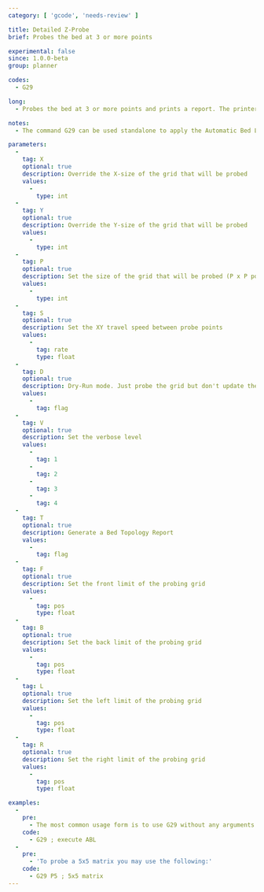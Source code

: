 ```yaml
---
category: [ 'gcode', 'needs-review' ]

title: Detailed Z-Probe
brief: Probes the bed at 3 or more points

experimental: false
since: 1.0.0-beta
group: planner

codes:
  - G29

long:
  - Probes the bed at 3 or more points and prints a report. The printer must be homed with G28 before G29.

notes:
  - The command G29 can be used standalone to apply the Automatic Bed Leveling algorithm using the default values set in Configuration.h.

parameters:
  -
    tag: X
    optional: true
    description: Override the X-size of the grid that will be probed
    values:
      -
        type: int
  -
    tag: Y
    optional: true
    description: Override the Y-size of the grid that will be probed
    values:
      -
        type: int
  -
    tag: P
    optional: true
    description: Set the size of the grid that will be probed (P x P points)
    values:
      -
        type: int
  -
    tag: S
    optional: true
    description: Set the XY travel speed between probe points
    values:
      -
        tag: rate
        type: float
  -
    tag: D
    optional: true
    description: Dry-Run mode. Just probe the grid but don't update the bed leveling data
    values:
      -
        tag: flag
  -
    tag: V
    optional: true
    description: Set the verbose level
    values:
      -
        tag: 1
      -
        tag: 2
      -
        tag: 3
      -
        tag: 4
  -
    tag: T
    optional: true
    description: Generate a Bed Topology Report
    values:
      -
        tag: flag
  -
    tag: F
    optional: true
    description: Set the front limit of the probing grid
    values:
      -
        tag: pos
        type: float
  -
    tag: B
    optional: true
    description: Set the back limit of the probing grid
    values:
      -
        tag: pos
        type: float
  -
    tag: L
    optional: true
    description: Set the left limit of the probing grid
    values:
      -
        tag: pos
        type: float
  -
    tag: R
    optional: true
    description: Set the right limit of the probing grid
    values:
      -
        tag: pos
        type: float

examples:
  -
    pre:
      - The most common usage form is to use G29 without any arguments as it will follow the definitions set at compile time on the Configuration.h file.
    code:
      - G29 ; execute ABL
  -
    pre:
      - 'To probe a 5x5 matrix you may use the following:'
    code:
      - G29 P5 ; 5x5 matrix
---
```

